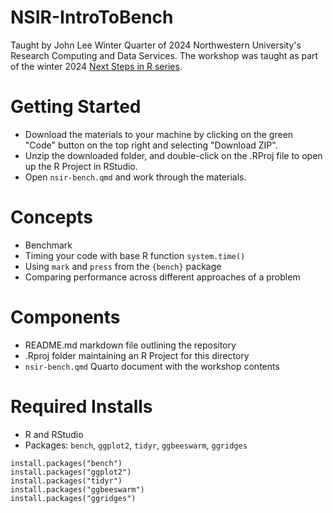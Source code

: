 # NSIR-IntroToBench

Taught by John Lee Winter Quarter of 2024 Northwestern University's Research Computing and Data Services. The workshop was taught as part of the winter 2024 [Next Steps in R series](https://github.com/nuitrcs/Next-steps-in-R).


# Getting Started
* Download the materials to your machine by clicking on the green "Code" button on the top right and selecting "Download ZIP".
* Unzip the downloaded folder, and double-click on the .RProj file to open up the R Project in RStudio.
* Open `nsir-bench.qmd` and work through the materials.


# Concepts

* Benchmark
* Timing your code with base R function `system.time()`
* Using `mark` and `press` from the `{bench}` package
* Comparing performance across different approaches of a problem

# Components

* README.md markdown file outlining the repository
* .Rproj folder maintaining an R Project for this directory
* `nsir-bench.qmd` Quarto document with the workshop contents

# Required Installs
* R and RStudio
* Packages: `bench`, `ggplot2`, `tidyr`, `ggbeeswarm`, `ggridges`

```
install.packages("bench")
install.packages("ggplot2")
install.packages("tidyr")
install.packages("ggbeeswarm")
install.packages("ggridges")
```
